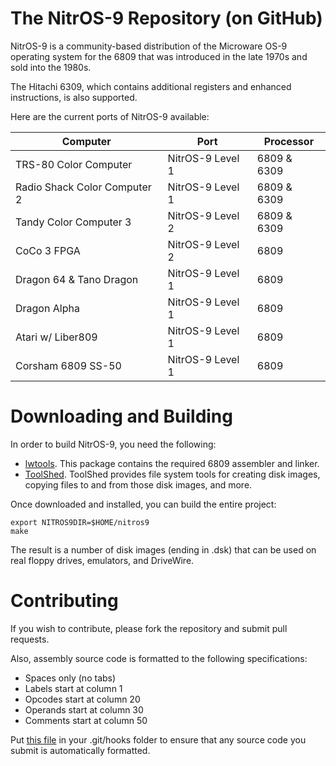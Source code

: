 # The NitrOS-9 Repository (on GitHub)

NitrOS-9 is a community-based distribution of the Microware OS-9 operating system for the 6809 that was introduced in the late 1970s and sold into the 1980s.

The Hitachi 6309, which contains additional registers and enhanced instructions, is also supported.

Here are the current ports of NitrOS-9 available:

| Computer  | Port | Processor |
| ------------- | ------------- |  ------------- |
| TRS-80 Color Computer  | NitrOS-9 Level 1 | 6809 & 6309 |
| Radio Shack Color Computer 2 | NitrOS-9 Level 1 | 6809 & 6309 |
| Tandy Color Computer 3 | NitrOS-9 Level 2 | 6809 & 6309 |
| CoCo 3 FPGA | NitrOS-9 Level 2 | 6809 |
| Dragon 64 & Tano Dragon | NitrOS-9 Level 1 | 6809 |
| Dragon Alpha | NitrOS-9 Level 1 | 6809 |
| Atari w/ Liber809 | NitrOS-9 Level 1 | 6809 |
| Corsham 6809 SS-50 | NitrOS-9 Level 1 | 6809 |

# Downloading and Building

In order to build NitrOS-9, you need the following:

- [lwtools](http://lwtools.projects.l-w.ca). This package contains the required 6809 assembler and linker.
- [ToolShed](https://github.com/n6il/toolshed). ToolShed provides file system tools for creating disk images, copying files to and from those disk images, and more.

Once downloaded and installed, you can build the entire project:

```
export NITROS9DIR=$HOME/nitros9
make
```

The result is a number of disk images (ending in .dsk) that can be used on real floppy drives, emulators, and DriveWire.

# Contributing

If you wish to contribute, please fork the repository and submit pull requests.

Also, assembly source code is formatted to the following specifications:

- Spaces only (no tabs)
- Labels start at column 1
- Opcodes start at column 20
- Operands start at column 30
- Comments start at column 50

Put [this file](https://github.com/nitros9project/nitros9/blob/main/scripts/pre-commit) in your .git/hooks folder to ensure that any source code you submit is automatically formatted.
